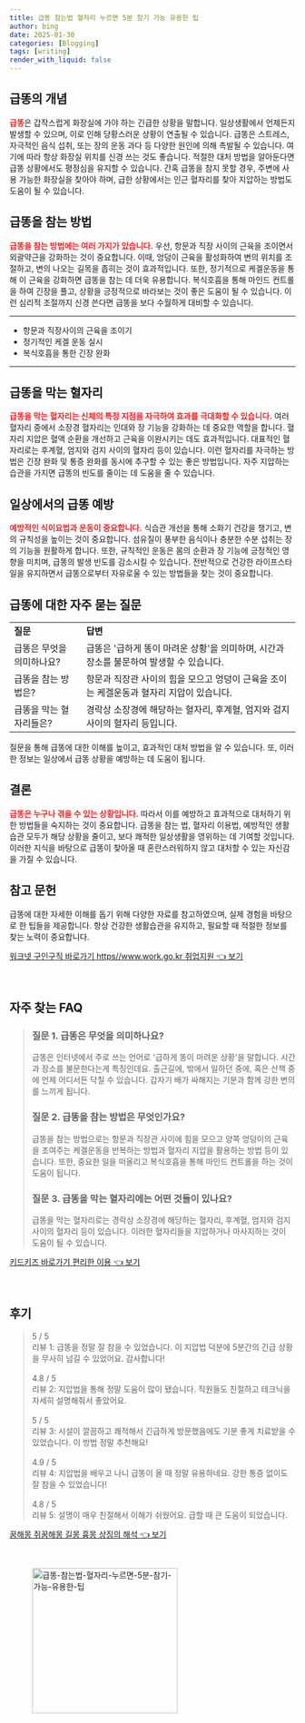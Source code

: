 ```yaml
---
title: 급똥 참는법 혈자리 누르면 5분 참기 가능 유용한 팁
author: bing
date: 2025-01-30
categories: [Blogging]
tags: [writing]
render_with_liquid: false
---
```



<h2 id='급똥의 개념'>급똥의 개념</h2>

<p><b><span style="color: #ee2323;">급똥</span></b>은 갑작스럽게 화장실에 가야 하는 긴급한 상황을 말합니다. 일상생활에서 언제든지 발생할 수 있으며, 이로 인해 당황스러운 상황이 연출될 수 있습니다. 급똥은 스트레스, 자극적인 음식 섭취, 또는 장의 운동 과다 등 다양한 원인에 의해 촉발될 수 있습니다. 여기에 따라 항상 화장실 위치를 신경 쓰는 것도 좋습니다. 적절한 대처 방법을 알아둔다면 급똥 상황에서도 평정심을 유지할 수 있습니다. 간혹 급똥을 참지 못할 경우, 주변에 사용 가능한 화장실을 찾아야 하며, 급한 상황에서는 인근 혈자리를 찾아 지압하는 방법도 도움이 될 수 있습니다.</p>

<h2 id='급똥을 참는 방법'>급똥을 참는 방법</h2>

<p><b><span style="color: #ee2323;">급똥을 참는 방법에는 여러 가지가 있습니다.</span></b> 우선, 항문과 직장 사이의 근육을 조이면서 외괄약근을 강화하는 것이 중요합니다. 이때, 엉덩이 근육을 활성화하여 변의 위치를 조절하고, 변의 나오는 길목을 좁히는 것이 효과적입니다. 또한, 정기적으로 케겔운동을 통해 이 근육을 강화하면 급똥을 참는 데 더욱 유용합니다. 복식호흡을 통해 마인드 컨트롤을 하여 긴장을 풀고, 상황을 긍정적으로 바라보는 것이 좋은 도움이 될 수 있습니다. 이런 심리적 조절까지 신경 쓴다면 급똥을 보다 수월하게 대비할 수 있습니다.</p>

<hr />

<ul>
    <li>항문과 직장사이의 근육을 조이기</li>
    <li>정기적인 케겔 운동 실시</li>
    <li>복식호흡을 통한 긴장 완화</li>
</ul>

<hr />

<h2 id='급똥을 막는 혈자리'>급똥을 막는 혈자리</h2>

<p><b><span style="color: #ee2323;">급똥을 막는 혈자리는 신체의 특정 지점을 자극하여 효과를 극대화할 수 있습니다.</span></b> 여러 혈자리 중에서 소장경 혈자리는 인대와 장 기능을 강화하는 데 중요한 역할을 합니다. 혈자리 지압은 혈액 순환을 개선하고 근육을 이완시키는 데도 효과적입니다. 대표적인 혈자리로는 후계혈, 엄지와 검지 사이의 혈자리 등이 있습니다. 이런 혈자리를 자극하는 방법은 긴장 완화 및 통증 완화를 동시에 추구할 수 있는 좋은 방법입니다. 자주 지압하는 습관을 가지면 급똥의 빈도를 줄이는 데 도움을 줄 수 있습니다.</p>

<h2 id='일상에서의 급똥 예방'>일상에서의 급똥 예방</h2>

<p><b><span style="color: #ee2323;">예방적인 식이요법과 운동이 중요합니다.</span></b> 식습관 개선을 통해 소화기 건강을 챙기고, 변의 규칙성을 높이는 것이 중요합니다. 섬유질이 풍부한 음식이나 충분한 수분 섭취는 장의 기능을 원활하게 합니다. 또한, 규칙적인 운동은 몸의 순환과 장 기능에 긍정적인 영향을 미치며, 급똥의 발생 빈도를 감소시킬 수 있습니다. 전반적으로 건강한 라이프스타일을 유지하면서 급똥으로부터 자유로울 수 있는 방법들을 찾는 것이 중요합니다.</p>

<h2 id='급똥에 대한 자주 묻는 질문'>급똥에 대한 자주 묻는 질문</h2>

<table>
    <tr>
        <td><b>질문</b></td>
        <td><b>답변</b></td>
    </tr>
    <tr>
        <td>급똥은 무엇을 의미하나요?</td>
        <td>급똥은 '급하게 똥이 마려운 상황'을 의미하며, 시간과 장소를 불문하여 발생할 수 있습니다.</td>
    </tr>
    <tr>
        <td>급똥을 참는 방법은?</td>
        <td>항문과 직장관 사이의 힘을 모으고 엉덩이 근육을 조이는 케겔운동과 혈자리 지압이 있습니다.</td>
    </tr>
    <tr>
        <td>급똥을 막는 혈자리들은?</td>
        <td>경락상 소장경에 해당하는 혈자리, 후계혈, 엄지와 검지 사이의 혈자리 등입니다.</td>
    </tr>
</table>

<p>질문을 통해 급똥에 대한 이해를 높이고, 효과적인 대처 방법을 알 수 있습니다. 또, 이러한 정보는 일상에서 급똥 상황을 예방하는 데 도움이 됩니다.</p>

<h2 id='결론'>결론</h2>

<p><b><span style="color: #ee2323;">급똥은 누구나 겪을 수 있는 상황입니다.</span></b> 따라서 이를 예방하고 효과적으로 대처하기 위한 방법들을 숙지하는 것이 중요합니다. 급똥을 참는 법, 혈자리 이용법, 예방적인 생활습관 모두가 해당 상황을 줄이고, 보다 쾌적한 일상생활을 영위하는 데 기여할 것입니다. 이러한 지식을 바탕으로 급똥이 찾아올 때 혼란스러워하지 않고 대처할 수 있는 자신감을 가질 수 있습니다.</p>

<h2 id='참고 문헌'>참고 문헌</h2>

<p>급똥에 대한 자세한 이해를 돕기 위해 다양한 자료를 참고하였으며, 실제 경험을 바탕으로 한 팁들을 제공합니다. 항상 건강한 생활습관을 유지하고, 필요할 때 적절한 정보를 찾는 노력이 중요합니다.</p>


<p><a class="click-button" title="워크넷 구인구직 바로가기 https//www.work.go.kr 취업지원" href="https://aptwhite.github.io/posts/%EC%9B%8C%ED%81%AC%EB%84%B7-%EA%B5%AC%EC%9D%B8%EA%B5%AC%EC%A7%81-%EB%B0%94%EB%A1%9C%EA%B0%80%EA%B8%B0-httpswww.work.go.kr-%EC%B7%A8%EC%97%85%EC%A7%80%EC%9B%90/" rel="dofollow">워크넷 구인구직 바로가기 https//www.work.go.kr 취업지원 👈 보기</a></p><br>
<h2 id='자주_찾는_FAQ'>자주 찾는 FAQ</h2>
<div itemscope="" itemtype="https://schema.org/FAQPage"> 
<blockquote> 
<div itemscope="" itemprop="mainEntity" itemtype="https://schema.org/Question"> 
<h3 itemprop="name">질문 1. 급똥은 무엇을 의미하나요?</h3> 
<div itemscope="" itemprop="acceptedAnswer" itemtype="https://schema.org/Answer"> 
<span itemprop="text"> 
<p>급똥은 인터넷에서 주로 쓰는 언어로 '급하게 똥이 마려운 상황'을 말합니다. 시간과 장소를 불문한다는게 특징인데요. 출근길에, 밖에서 일하던 중에, 혹은 산책 중에 언제 어디서든 닥칠 수 있습니다. 갑자기 배가 싸해지는 기분과 함께 강한 변의를 느끼게 됩니다.</p> 
</span> 
</div> 
</div> 
<div itemscope="" itemprop="mainEntity" itemtype="https://schema.org/Question"> 
<h3 itemprop="name">질문 2. 급똥을 참는 방법은 무엇인가요?</h3> 
<div itemscope="" itemprop="acceptedAnswer" itemtype="https://schema.org/Answer"> 
<span itemprop="text"> 
<p>급똥을 참는 방법으로는 항문과 직장관 사이에 힘을 모으고 양쪽 엉덩이의 근육을 조여주는 케겔운동을 반복하는 방법과 혈자리 지압을 활용하는 방법 등이 있습니다. 또한, 중요한 일을 떠올리고 복식호흡을 통해 마인드 컨트롤을 하는 것이 도움이 됩니다.</p> 
</span> 
</div> 
</div> 
<div itemscope="" itemprop="mainEntity" itemtype="https://schema.org/Question"> 
<h3 itemprop="name">질문 3. 급똥을 막는 혈자리에는 어떤 것들이 있나요?</h3> 
<div itemscope="" itemprop="acceptedAnswer" itemtype="https://schema.org/Answer"> 
<span itemprop="text"> 
<p>급똥을 막는 혈자리로는 경락상 소장경에 해당하는 혈자리, 후계혈, 엄지와 검지 사이의 혈자리 등이 있습니다. 이러한 혈자리들을 지압하거나 마사지하는 것이 도움이 될 수 있습니다.</p> 
</span> 
</div> 
</div> 
</blockquote> 
</div>
<p><a class="click-button" title="키드키즈 바로가기 편리한 이용" href="https://aptwhite.github.io/posts/%ED%82%A4%EB%93%9C%ED%82%A4%EC%A6%88-%EB%B0%94%EB%A1%9C%EA%B0%80%EA%B8%B0-%ED%8E%B8%EB%A6%AC%ED%95%9C-%EC%9D%B4%EC%9A%A9/" rel="dofollow">키드키즈 바로가기 편리한 이용 👈 보기</a></p><br>
<h2 id='후기'>후기</h2>
<div itemscope itemtype="https://schema.org/Product">
  <blockquote>
  <div itemprop="review" itemscope itemtype="https://schema.org/Review">
      <div itemprop="reviewRating" itemscope itemtype="https://schema.org/Rating"> <span itemprop="ratingValue">5</span> / <span itemprop="bestRating">5</span> </div>
      <span itemprop="reviewBody">리뷰 1: 급똥을 정말 잘 참을 수 있었습니다. 이 지압법 덕분에 5분간의 긴급 상황을 무사히 넘길 수 있었어요. 감사합니다!</span>
  </div>
  <br>
  <div itemprop="review" itemscope itemtype="https://schema.org/Review">
      <div itemprop="reviewRating" itemscope itemtype="https://schema.org/Rating"> <span itemprop="ratingValue">4.8</span> / <span itemprop="bestRating">5</span> </div>
      <span itemprop="reviewBody">리뷰 2: 지압법을 통해 정말 도움이 많이 됐습니다. 직원들도 친절하고 테크닉을 자세히 설명해줘서 좋았어요.</span>
  </div>
  <br>
  <div itemprop="review" itemscope itemtype="https://schema.org/Review">
      <div itemprop="reviewRating" itemscope itemtype="https://schema.org/Rating"> <span itemprop="ratingValue">5</span> / <span itemprop="bestRating">5</span> </div>
      <span itemprop="reviewBody">리뷰 3: 시설이 깔끔하고 쾌적해서 긴급하게 방문했음에도 기분 좋게 치료받을 수 있었습니다. 이 방법 정말 추천해요!</span>
  </div>
  <br>
  <div itemprop="review" itemscope itemtype="https://schema.org/Review">
      <div itemprop="reviewRating" itemscope itemtype="https://schema.org/Rating"> <span itemprop="ratingValue">4.9</span> / <span itemprop="bestRating">5</span> </div>
      <span itemprop="reviewBody">리뷰 4: 지압법을 배우고 나니 급똥이 올 때 정말 유용하네요. 강한 통증 없이도 잘 참을 수 있었습니다!</span>
  </div>
  <br>
  <div itemprop="review" itemscope itemtype="https://schema.org/Review">
      <div itemprop="reviewRating" itemscope itemtype="https://schema.org/Rating"> <span itemprop="ratingValue">4.8</span> / <span itemprop="bestRating">5</span> </div>
      <span itemprop="reviewBody">리뷰 5: 설명이 매우 친절해서 이해가 쉬웠어요. 급할 때 큰 도움이 되었습니다.</span>
  </div>
  </blockquote>
</div>
<p><a class="click-button" title="꿈해몽 쥐꿈해몽 길몽 흉몽 상징의 해석" href="https://aptwhite.github.io/posts/%EA%BF%88%ED%95%B4%EB%AA%BD-%EC%A5%90%EA%BF%88%ED%95%B4%EB%AA%BD-%EA%B8%B8%EB%AA%BD-%ED%9D%89%EB%AA%BD-%EC%83%81%EC%A7%95%EC%9D%98-%ED%95%B4%EC%84%9D/" rel="dofollow">꿈해몽 쥐꿈해몽 길몽 흉몽 상징의 해석 👈 보기</a></p><br>
<figure class="image"><img src="https://aptwhite.github.io/assets/img/thumbnail/급똥-참는법-혈자리-누르면-5분-참기-가능-유용한-팁.webp" alt="급똥-참는법-혈자리-누르면-5분-참기-가능-유용한-팁" width="256" height="256"></figure>
